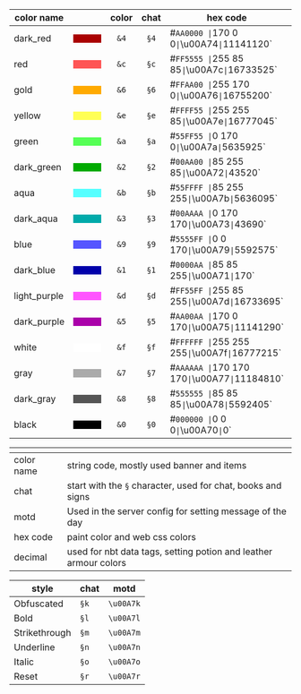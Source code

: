 <table>
<thead>
<tr>
<th>color name</th>
<th></th>
<th style="text-align: center;">color</th>
<th style="text-align: center;">chat</th>
<th>hex code</th>
<th>rgb</th>
<th>motd</th>
<th>decimal</th>
</tr>
</thead>
<tbody>
<tr>
<td>dark_red</td>
<td><div style="background-color: #AA0000;width: 50px;height: 15px;"></div></td>
<td style="text-align: center;"><code>&amp;4</code></td>
<td style="text-align: center;"><code>§4</code></td>
<td>#<code>AA0000 |</code>170 0 0<code>|</code>\u00A74<code>|</code>11141120`</td>
<td></td>
<td></td>
<td></td>
</tr>
<tr>
<td>red</td>
<td><div style="background-color: #FE5555;width: 50px;height: 15px;"></div></td>
<td style="text-align: center;"><code>&amp;c</code></td>
<td style="text-align: center;"><code>§c</code></td>
<td>#<code>FF5555 |</code>255 85 85<code>|</code>\u00A7c<code>|</code>16733525`</td>
<td></td>
<td></td>
<td></td>
</tr>
<tr>
<td>gold</td>
<td><div style="background-color: #FFAA00;width: 50px;height: 15px;"></div></td>
<td style="text-align: center;"><code>&amp;6</code></td>
<td style="text-align: center;"><code>§6</code></td>
<td>#<code>FFAA00 |</code>255 170 0<code>|</code>\u00A76<code>|</code>16755200`</td>
<td></td>
<td></td>
<td></td>
</tr>
<tr>
<td>yellow</td>
<td><div style="background-color: #FFFF55;width: 50px;height: 15px;"></div></td>
<td style="text-align: center;"><code>&amp;e</code></td>
<td style="text-align: center;"><code>§e</code></td>
<td>#<code>FFFF55 |</code>255 255 85<code>|</code>\u00A7e<code>|</code>16777045`</td>
<td></td>
<td></td>
<td></td>
</tr>
<tr>
<td>green</td>
<td><div style="background-color: #55FF55;width: 50px;height: 15px;"></div></td>
<td style="text-align: center;"><code>&amp;a</code></td>
<td style="text-align: center;"><code>§a</code></td>
<td>#<code>55FF55 |</code>0 170 0<code>|</code>\u00A7a<code>|</code>5635925`</td>
<td></td>
<td></td>
<td></td>
</tr>
<tr>
<td>dark_green</td>
<td><div style="background-color: #00AA00;width: 50px;height: 15px;"></div></td>
<td style="text-align: center;"><code>&amp;2</code></td>
<td style="text-align: center;"><code>§2</code></td>
<td>#<code>00AA00 |</code>85 255 85<code>|</code>\u00A72<code>|</code>43520`</td>
<td></td>
<td></td>
<td></td>
</tr>
<tr>
<td>aqua</td>
<td><div style="background-color: #55FFFF;width: 50px;height: 15px;"></div></td>
<td style="text-align: center;"><code>&amp;b</code></td>
<td style="text-align: center;"><code>§b</code></td>
<td>#<code>55FFFF |</code>85 255 255<code>|</code>\u00A7b<code>|</code>5636095`</td>
<td></td>
<td></td>
<td></td>
</tr>
<tr>
<td>dark_aqua</td>
<td><div style="background-color: #00AAAA;width: 50px;height: 15px;"></div></td>
<td style="text-align: center;"><code>&amp;3</code></td>
<td style="text-align: center;"><code>§3</code></td>
<td>#<code>00AAAA |</code>0 170 170<code>|</code>\u00A73<code>|</code>43690`</td>
<td></td>
<td></td>
<td></td>
</tr>
<tr>
<td>blue</td>
<td><div style="background-color: #5555FF;width: 50px;height: 15px;"></div></td>
<td style="text-align: center;"><code>&amp;9</code></td>
<td style="text-align: center;"><code>§9</code></td>
<td>#<code>5555FF |</code>0 0 170<code>|</code>\u00A79<code>|</code>5592575`</td>
<td></td>
<td></td>
<td></td>
</tr>
<tr>
<td>dark_blue</td>
<td><div style="background-color: #0000AA;width: 50px;height: 15px;"></div></td>
<td style="text-align: center;"><code>&amp;1</code></td>
<td style="text-align: center;"><code>§1</code></td>
<td>#<code>0000AA |</code>85 85 255<code>|</code>\u00A71<code>|</code>170`</td>
<td></td>
<td></td>
<td></td>
</tr>
<tr>
<td>light_purple</td>
<td><div style="background-color: #FF55FF;width: 50px;height: 15px;"></div></td>
<td style="text-align: center;"><code>&amp;d</code></td>
<td style="text-align: center;"><code>§d</code></td>
<td>#<code>FF55FF |</code>255 85 255<code>|</code>\u00A7d<code>|</code>16733695`</td>
<td></td>
<td></td>
<td></td>
</tr>
<tr>
<td>dark_purple</td>
<td><div style="background-color: #AA00AA;width: 50px;height: 15px;"></div></td>
<td style="text-align: center;"><code>&amp;5</code></td>
<td style="text-align: center;"><code>§5</code></td>
<td>#<code>AA00AA |</code>170 0 170<code>|</code>\u00A75<code>|</code>11141290`</td>
<td></td>
<td></td>
<td></td>
</tr>
<tr>
<td>white</td>
<td><div style="background-color: #FFFFFF;width: 50px;height: 15px;"></div></td>
<td style="text-align: center;"><code>&amp;f</code></td>
<td style="text-align: center;"><code>§f</code></td>
<td>#<code>FFFFFF |</code>255 255 255<code>|</code>\u00A7f<code>|</code>16777215`</td>
<td></td>
<td></td>
<td></td>
</tr>
<tr>
<td>gray</td>
<td><div style="background-color: #AAAAAA;width: 50px;height: 15px;"></div></td>
<td style="text-align: center;"><code>&amp;7</code></td>
<td style="text-align: center;"><code>§7</code></td>
<td>#<code>AAAAAA |</code>170 170 170<code>|</code>\u00A77<code>|</code>11184810`</td>
<td></td>
<td></td>
<td></td>
</tr>
<tr>
<td>dark_gray</td>
<td><div style="background-color: #555555;width: 50px;height: 15px;"></div></td>
<td style="text-align: center;"><code>&amp;8</code></td>
<td style="text-align: center;"><code>§8</code></td>
<td>#<code>555555 |</code>85 85 85<code>|</code>\u00A78<code>|</code>5592405`</td>
<td></td>
<td></td>
<td></td>
</tr>
<tr>
<td>black</td>
<td><div style="background-color: #000000;width: 50px;height: 15px;"></div></td>
<td style="text-align: center;"><code>&amp;0</code></td>
<td style="text-align: center;"><code>§0</code></td>
<td>#<code>000000 |</code>0 0 0<code>|</code>\u00A70<code>|</code>0`</td>
<td></td>
<td></td>
<td></td>
</tr>
</tbody>
</table>
<table>
<thead>
<tr>
<th></th>
<th></th>
</tr>
</thead>
<tbody>
<tr>
<td>color name</td>
<td>string code, mostly used banner and items</td>
</tr>
<tr>
<td>chat</td>
<td>start with the <code>§</code> character, used for chat, books and signs</td>
</tr>
<tr>
<td>motd</td>
<td>Used in the server config for setting message of the day</td>
</tr>
<tr>
<td>hex code</td>
<td>paint color and web css colors</td>
</tr>
<tr>
<td>decimal</td>
<td>used for nbt data tags, setting potion and leather armour colors</td>
</tr>
</tbody>
</table>
<table>
<thead>
<tr>
<th>style</th>
<th>chat</th>
<th>motd</th>
</tr>
</thead>
<tbody>
<tr>
<td>Obfuscated</td>
<td><code>§k</code></td>
<td><code>\u00A7k</code></td>
</tr>
<tr>
<td>Bold</td>
<td><code>§l</code></td>
<td><code>\u00A7l</code></td>
</tr>
<tr>
<td>Strikethrough</td>
<td><code>§m</code></td>
<td><code>\u00A7m</code></td>
</tr>
<tr>
<td>Underline</td>
<td><code>§n</code></td>
<td><code>\u00A7n</code></td>
</tr>
<tr>
<td>Italic</td>
<td><code>§o</code></td>
<td><code>\u00A7o</code></td>
</tr>
<tr>
<td>Reset</td>
<td><code>§r</code></td>
<td><code>\u00A7r</code></td>
</tr>
</tbody>
</table>